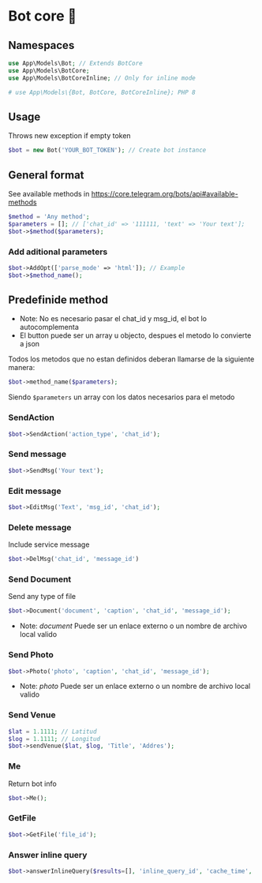# Bot core 🤖

## Namespaces

```php
use App\Models\Bot; // Extends BotCore
use App\Models\BotCore;
use App\Models\BotCoreInline; // Only for inline mode

# use App\Models\{Bot, BotCore, BotCoreInline}; PHP 8
```

## Usage

Throws new exception if empty token
```php
$bot = new Bot('YOUR_BOT_TOKEN'); // Create bot instance
```

## General format

See available methods in https://core.telegram.org/bots/api#available-methods

```php
$method = 'Any method';
$parameters = []; // ['chat_id' => '111111, 'text' => 'Your text'];
$bot->$method($parameters);
```

### Add aditional parameters

```php
$bot->AddOpt(['parse_mode' => 'html']); // Example
$bot->$method_name();
```

## Predefinide method

 - Note: No es necesario pasar el chat_id y msg_id, el bot lo autocomplementa
 - El button puede ser un array u objecto, despues el metodo lo convierte a json


Todos los metodos que no estan definidos deberan llamarse de la siguiente manera:

```php
$bot->method_name($parameters);
```
Siendo `$parameters` un array con los datos necesarios para el metodo


### SendAction

```php
$bot->SendAction('action_type', 'chat_id');
```


### Send message

```php
$bot->SendMsg('Your text');
```

### Edit message

```php
$bot->EditMsg('Text', 'msg_id', 'chat_id');
```

### Delete message

Include service message

```php
$bot->DelMsg('chat_id', 'message_id')
```

### Send Document

Send any type of file

```php
$bot->Document('document', 'caption', 'chat_id', 'message_id');
```
 - Note: _document_ Puede ser un enlace externo o un nombre de archivo local valido

### Send Photo

```php
$bot->Photo('photo', 'caption', 'chat_id', 'message_id');
```

 - Note: _photo_ Puede ser un enlace externo o un nombre de archivo local valido

### Send Venue

```php
$lat = 1.1111; // Latitud
$log = 1.1111; // Longitud
$bot->sendVenue($lat, $log, 'Title', 'Addres');
```

### Me

Return bot info

```php
$bot->Me();
```

### GetFile

```php
$bot->GetFile('file_id');
```

### Answer inline query

```php
$bot->answerInlineQuery($results=[], 'inline_query_id', 'cache_time', 'is_personal');
```